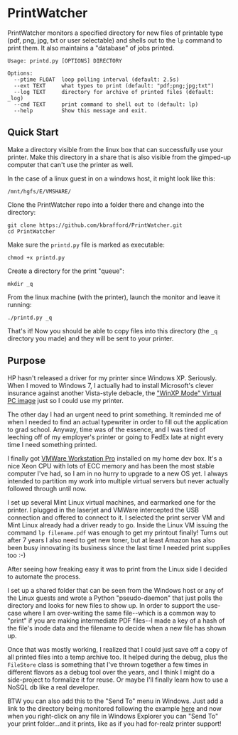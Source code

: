 # PrintWatcher

PrintWatcher monitors a specified directory for new files of printable type (pdf, png, jpg, txt or user selectable) and shells out to the `lp` command to print them.  It also maintains a "database" of jobs printed.

    Usage: printd.py [OPTIONS] DIRECTORY

    Options:
      --ptime FLOAT  loop polling interval (default: 2.5s)
      --ext TEXT     what types to print (default: "pdf;png;jpg;txt")
      --log TEXT     directory for archive of printed files (default: _log)
      --cmd TEXT     print command to shell out to (default: lp)
      --help         Show this message and exit.


## Quick Start

Make a directory visible from the linux box that can successfully use your printer. Make this directory in a share that is also visible from the gimped-up computer that can't use the printer as well.

In the case of a linux guest in on a windows host, it might look like this:

    /mnt/hgfs/E/VMSHARE/
    
Clone the PrintWatcher repo into a folder there and change into the directory:

    git clone https://github.com/kbrafford/PrintWatcher.git
    cd PrintWatcher
    
Make sure the `printd.py` file is marked as executable:

    chmod +x printd.py
    
Create a directory for the print "queue":

    mkdir _q
    
From the linux machine (with the printer), launch the monitor and leave it running:

    ./printd.py _q
    
That's it!  Now you should be able to copy files into this directory (the `_q` directory you made) and they will be sent to your printer.
    

## Purpose

HP hasn't released a driver for my printer since Windows XP. Seriously. When I moved to Windows 7, I actually had to install Microsoft's clever insurance against another Vista-style debacle, the ["WinXP Mode" Virtual PC image](https://www.wikihow.com/Install-Windows-XP-Mode-in-Windows-7) just so I could use my printer.

The other day I had an urgent need to print something. It reminded me of when I needed to find an actual typewriter in order to fill out the application to grad school.  Anyway, time was of the essence, and I was tired of leeching off of my employer's printer or going to FedEx late at night every time I need something printed.  

I finally got [VMWare Workstation Pro](https://www.vmware.com/products/workstation-pro.html) installed on my home dev box. It's a nice Xeon CPU with lots of ECC memory and has been the most stable computer I've had, so I am in no hurry to upgrade to a new OS yet.  I always intended to partition my work into multiple virtual servers but never actually followed through until now.

I set up several Mint Linux virtual machines, and earmarked one for the printer.  I plugged in the laserjet and VMWare intercepted the USB connection and offered to connect to it.  I selected the print server VM and Mint Linux already had a driver ready to go.  Inside the Linux VM issuing the command `lp filename.pdf` was enough to get my printout finally!  Turns out after 7 years I also need to get new toner, but at least Amazon has also been busy innovating its business since the last time I needed print supplies too :-)

After seeing how freaking easy it was to print from the Linux side I decided to automate the process.

I set up a shared folder that can be seen from the Windows host or any of the Linux guests and wrote a Python "pseudo-daemon" that just polls the directory and looks for new files to show up. In order to support the use-case where I am over-writing the same file--which is a common way to "print" if you are making intermediate PDF files--I made a key of a hash of the file's inode data and the filename to decide when a new file has shown up.

Once that was mostly working, I realized that I could just save off a copy of all printed files into a temp archive too. It helped during the debug, plus the `FileStore` class is something that I've thrown together a few times in different flavors as a debug tool over the years, and I think I might do a side-project to formalize it for reuse. Or maybe I'll finally learn how to use a NoSQL db like a real developer.

BTW you can also add this to the "Send To" menu in Windows.  Just add a link to the directory being monitored following the example [here](https://www.howtogeek.com/howto/windows-vista/customize-the-windows-vista-send-to-menu/) and now when you right-click on any file in Windows Explorer you can "Send To" your print folder...and it prints, like as if you had for-realz printer support!
